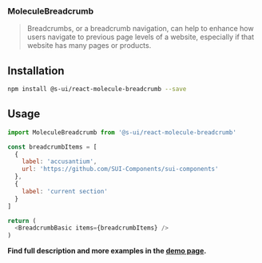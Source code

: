 
### MoleculeBreadcrumb

> Breadcrumbs, or a breadcrumb navigation, can help to enhance how users navigate to previous page levels of a website, especially if that website has many pages or products.

## Installation

```sh
npm install @s-ui/react-molecule-breadcrumb --save
```

## Usage

```js
import MoleculeBreadcrumb from '@s-ui/react-molecule-breadcrumb'

const breadcrumbItems = [
  {
    label: 'accusantium',
    url: 'https://github.com/SUI-Components/sui-components'
  },
  {
    label: 'current section'
  }
]

return (
  <BreadcrumbBasic items={breadcrumbItems} />
)

```

**Find full description and more examples in the [demo page](https://sui-components.now.sh/workbench/molecule/breadcrumb).**
